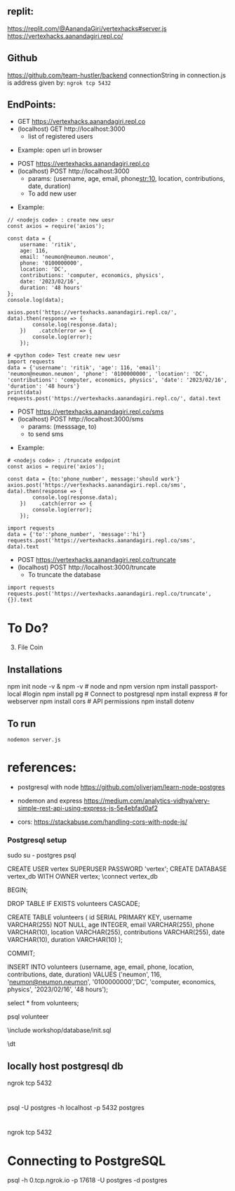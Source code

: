 ## replit:
https://replit.com/@AanandaGiri/vertexhacks#server.js
https://vertexhacks.aanandagiri.repl.co/

## Github
https://github.com/team-hustler/backend
connectionString in connection.js is address given by: `ngrok tcp 5432`

## EndPoints:

* GET https://vertexhacks.aanandagiri.repl.co
* (localhost) GET   http://localhost:3000
  - list of registered users
- Example: open url in browser

* POST  https://vertexhacks.aanandagiri.repl.co
* (localhost) POST  http://localhost:3000
  - params: (username<str>, age<int>, email<str>, phone<str:10>, location<str>, contributions<str>, date<str>, duration<str>)
  - To add new user
- Example:
  

```
// <nodejs code> : create new uesr
const axios = require('axios');

const data = {
    username: 'ritik',
    age: 116,
    email: 'neumon@neumon.neumon',
    phone: '0100000000',
    location: 'DC',
    contributions: 'computer, economics, physics',
    date: '2023/02/16',
    duration: '48 hours'
};
console.log(data);

axios.post('https://vertexhacks.aanandagiri.repl.co/', data).then(response => {
        console.log(response.data);
    })    .catch(error => {
        console.log(error);
    });
```

```
# <python code> Test create new uesr
import requests
data = {'username': 'ritik', 'age': 116, 'email': 'neumon@neumon.neumon', 'phone': '0100000000', 'location': 'DC', 'contributions': 'computer, economics, physics', 'date': '2023/02/16', 'duration': '48 hours'}
print(data)
requests.post('https://vertexhacks.aanandagiri.repl.co/', data).text
```

* POST https://vertexhacks.aanandagiri.repl.co/sms
* (localhost) POST http://localhost:3000/sms
  - params: (messsage, to) 
  - to send sms<br>
- Example:

```
# <nodejs code> : /truncate endpoint
const axios = require('axios');

const data = {to:'phone_number', message:'should work'}
axios.post('https://vertexhacks.aanandagiri.repl.co/sms', data).then(response => {
        console.log(response.data);
    })    .catch(error => {
        console.log(error);
    });
```

```<python code> :  /sms endpoint
import requests
data = {'to':'phone_number', 'message':'hi'}
requests.post('https://vertexhacks.aanandagiri.repl.co/sms', data).text

```

* POST https://vertexhacks.aanandagiri.repl.co/truncate
* (localhost) POST http://localhost:3000/truncate
  - To truncate the database
```# Example :: <python code> : /truncate endpoint
import requests
requests.post('https://vertexhacks.aanandagiri.repl.co/truncate', {}).text

```

# To Do?
3. File Coin

## Installations
npm init
node -v & npm -v  # node and npm version
npm install passport-local  #login
npm install pg              # Connect to postgresql
npm install express         # for webserver
npm install cors            # API permissions
npm install dotenv

## To run
`nodemon server.js`

# references: 
* postgresql with node
https://github.com/oliverjam/learn-node-postgres

* nodemon and express
https://medium.com/analytics-vidhya/very-simple-rest-api-using-express-js-5e4ebfad0af2

* cors:
https://stackabuse.com/handling-cors-with-node-js/



### Postgresql setup

sudo su - postgres
psql

CREATE USER vertex SUPERUSER PASSWORD 'vertex';
CREATE DATABASE vertex_db WITH OWNER vertex;
\connect vertex_db



<!-- create -->
BEGIN;

DROP TABLE IF EXISTS volunteers CASCADE;

CREATE TABLE volunteers (
  id SERIAL PRIMARY KEY,
  username VARCHAR(255) NOT NULL,
  age INTEGER,
  email VARCHAR(255),
  phone VARCHAR(10),
  location VARCHAR(255),
  contributions VARCHAR(255),
  date  VARCHAR(10),
  duration VARCHAR(10)
);

COMMIT;



<!-- insert values -->
INSERT INTO volunteers (username, age, email, phone, location, contributions, date, duration) VALUES
  ('neumon', 116, 'neumon@neumon.neumon', '0100000000','DC', 'computer, economics, physics', '2023/02/16', '48 hours');

select * from volunteers;


<!-- connect -->
psql volunteer

\include workshop/database/init.sql

\dt
<!-- verify database created -->

## locally host postgresql db
ngrok tcp 5432

# 
psql -U postgres -h localhost -p 5432 postgres

# 
ngrok tcp 5432

# Connecting to PostgreSQL
psql -h 0.tcp.ngrok.io -p 17618 -U postgres -d postgres